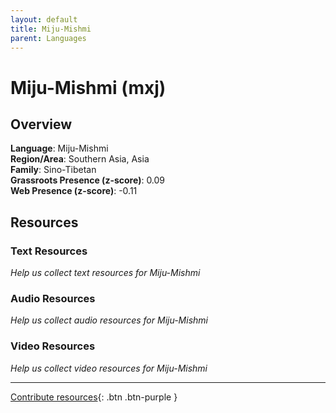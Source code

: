 ```yaml
---
layout: default
title: Miju-Mishmi
parent: Languages
---
```


# Miju-Mishmi (mxj)

## Overview

**Language**: Miju-Mishmi  
**Region/Area**: Southern Asia, Asia  
**Family**: Sino-Tibetan  
**Grassroots Presence (z-score)**: 0.09  
**Web Presence (z-score)**: -0.11  

## Resources

### Text Resources
*Help us collect text resources for Miju-Mishmi*

### Audio Resources
*Help us collect audio resources for Miju-Mishmi*

### Video Resources
*Help us collect video resources for Miju-Mishmi*

---

[Contribute resources](https://forms.office.com/e/1SfLJx3u1r){: .btn .btn-purple }
